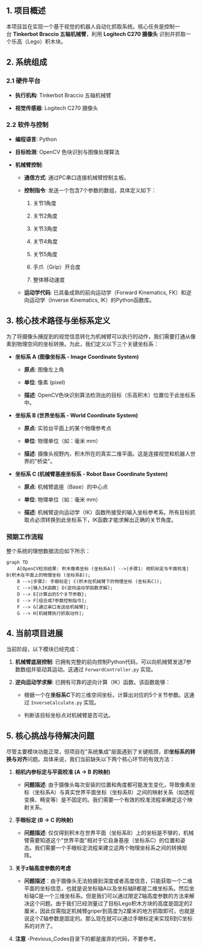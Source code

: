 ## 1. 项目概述

本项目旨在实现一个基于视觉的机器人自动化抓取系统。核心任务是控制一台 **Tinkerbot Braccio 五轴机械臂**，利用 **Logitech C270 摄像头** 识别并抓取一个乐高（Lego）积木块。

## 2. 系统组成

### 2.1 硬件平台

- **执行机构**: Tinkerbot Braccio 五轴机械臂
    
- **视觉传感器**: Logitech C270 摄像头
    

### 2.2 软件与控制

- **编程语言**: Python
    
- **目标检测**: OpenCV 色块识别与图像处理算法
    
- **机械臂控制**:
    
    - **通信方式**: 通过PC串口连接机械臂控制主板。
        
    - **控制指令**: 发送一个包含7个参数的数组，具体定义如下：
        
        1. 关节1角度
            
        2. 关节2角度
            
        3. 关节3角度
            
        4. 关节4角度
            
        5. 关节5角度
            
        6. 手爪（Grip）开合度
            
        7. 整体移动速度
            
    - **运动学代码**: 已具备成熟的前向运动学（Forward Kinematics, FK）和逆向运动学（Inverse Kinematics, IK）的Python函数库。
        

## 3. 核心技术路径与坐标系定义

为了将摄像头捕捉到的视觉信息转化为机械臂可以执行的动作，我们需要打通从像素到物理空间的坐标转换。为此，我们定义以下三个关键坐标系：

- **坐标系 A (图像坐标系 - Image Coordinate System)**
    
    - **原点**: 图像左上角
        
    - **单位**: 像素 (pixel)
        
    - **描述**: OpenCV色块识别算法检测出的目标（乐高积木）位置位于此坐标系中。
        
- **坐标系 B (世界坐标系 - World Coordinate System)**
    
    - **原点**: 实验台平面上的某个物理参考点
        
    - **单位**: 物理单位（如：毫米 mm）
        
    - **描述**: 摄像头视野内，积木所在的真实二维平面。这是连接视觉和机器人世界的"桥梁"。
        
- **坐标系 C (机械臂基座坐标系 - Robot Base Coordinate System)**
    
    - **原点**: 机械臂底座（Base）的中心点
        
    - **单位**: 物理单位（如：毫米 mm）
        
    - **描述**: 机械臂逆向运动学（IK）函数所接受的输入坐标参考系。所有目标抓取点必须转换到此坐标系下，IK函数才能求解出正确的关节角度。
        

### 预期工作流程

整个系统的理想数据流应如下所示：

```
graph TD
    A[OpenCV检测结果: 积木像素坐标 (坐标系A)] -->|步骤1: 相机标定与平面校准| B(积木在平面上的物理坐标 (坐标系B));
    B -->|步骤2: 手眼标定| C(积木在机械臂下的物理坐标 (坐标系C));
    C -->|输入IK函数| D(逆向运动学函数求解);
    D --> E{计算出的5个关节参数};
    E --> F[组合成7参数控制指令];
    F --> G[通过串口发送给机械臂];
    G --> H[机械臂执行抓取动作];
```

## 4. 当前项目进展

当前阶段，以下模块已经完成：

1. **机械臂底层控制**: 已拥有完整的前向控制Python代码，可以向机械臂发送7参数数组并驱动其运动。这通过 `ForwardController.py` 实现。
    
2. **逆向运动学求解**: 已拥有可靠的逆向计算（IK）函数。该函数能够：
    
    - 根据一个在**坐标系C**下的三维空间坐标，计算出对应的5个关节参数。这通过 `InverseCalculate.py` 实现。
        
    - 判断该目标坐标点对机械臂是否可达。
        

## 5. 核心挑战与待解决问题

尽管主要模块功能正常，但项目在"系统集成"层面遇到了关键瓶颈，即**坐标系的转换与对齐**问题。具体来说，我们当前缺失以下两个核心环节的有效方法：

1. **相机内参标定与平面校准 (A → B 的映射)**
    
    - **问题描述**: 由于摄像头每次安装的位置和角度都可能发生变化，导致像素坐标（坐标系A）与真实世界平面坐标（坐标系B）之间的映射关系（如透视变换、畸变等）是不固定的。我们需要一个有效的校准流程来确定这个映射关系。
        
2. **手眼标定 (B → C 的映射)**
    
    - **问题描述**: 仅仅得到积木在世界平面（坐标系B）上的坐标是不够的，机械臂需要知道这个"世界平面"相对于它自身基座（坐标系C）的位置和姿态。我们需要一个手眼标定流程来建立这两个物理坐标系之间的转换矩阵。

3. **关于z轴高度参数的考虑**
    - **问题描述**：由于摄像头无法拍摄到深度或者高度信息，只能获取一个二维平面的坐标信息，也就是说坐标轴A以及坐标轴B都是二维坐标系。然后坐标轴C是一个三维坐标系。但是我们可以通过限定Z轴高度参数的方法来解决这个问题。由于我们已经测量过了目标Lego积木方块的高度是固定的2厘米，因此仅需指定机械臂griper到高度为2厘米的地方抓取即可，也就是说这个Z轴参数是固定的。那么现在就可以通过手眼标定来实现B到C坐标系的对齐了。

4. **注意**
    -Previous_Codes目录下的都是废弃的代码，不要参考。